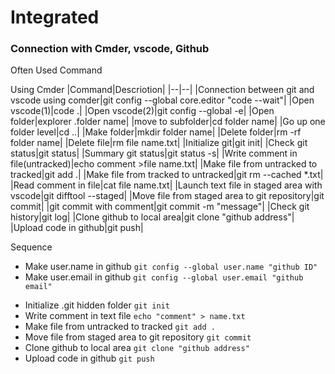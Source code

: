 # Integrated

### Connection with Cmder, vscode, Github

Often Used Command

Using Cmder
|Command|Descriotion|
|--|--|
|Connection between git and vscode using comder|git config --global core.editor "code --wait"|
|Open vscode(1)|code .|
|Open vscode(2)|git config --global -e|
|Open folder|explorer .folder name|
|move to subfolder|cd folder name|
|Go up one folder level|cd ..|
|Make folder|mkdir folder name|
|Delete folder|rm -rf folder name|
|Delete file|rm file name.txt|
|Initialize git|git init|
|Check git status|git status|
|Summary git status|git status -s|
|Write comment in file(untracked)|echo comment >file name.txt|
|Make file from untracked to tracked|git add .|
|Make file from tracked to untracked|git rm --cached \*.txt|
|Read comment in file|cat file name.txt|
|Launch text file in staged area with vscode|git difftool --staged|
|Move file from staged area to git repository|git commit|
|git commit with comment|git commit -m "message"|
|Check git history|git log|
|Clone github to local area|git clone "github address"|
|Upload code in github|git push|

Sequence

- Make user.name in github
  `git config --global user.name "github ID"`
- Make user.email in github
  `git config --global user.email "github email"`

* Initialize .git hidden folder
  `git init`
* Write comment in text file
  `echo "comment" > name.txt`
* Make file from untracked to tracked
  `git add .`
* Move file from staged area to git repository
  `git commit`
* Clone github to local area
  `git clone "github address"`
* Upload code in github
  `git push`
